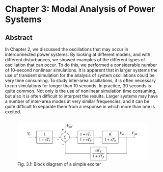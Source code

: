 # Chapter 3: Modal Analysis of Power Systems
## Abstract
In Chapter 2, we discussed the oscillations that may occur in
interconnected power systems. By looking at different models, and
with different disturbances, we showed examples of the different
types of oscillation that can occur. To do this, we performed a
considerable number of 10-second nonlinear simulations. It is
apparent that in larger systems the use of transient simulation for
the analysis of system oscillations could be very time consuming. To
study inter-area oscillations, it is often necessary to run
simulations for longer than 10 seconds. In practice, 30 seconds is
quite common. Not only is the use of nonlinear simulation time
consuming, but also it is often difficult to interpret the
results. Larger systems may have a number of inter-area modes at very
similar frequencies, and it can be quite difficult to separate them
from a response in which more than one is excited.

<div style="display: flex; justify-content: center;" width="100%">
    <figure>
        <img src="figures/fig_3p1.png" alt="Exciter block diagram" width=480px margin="auto" />
        <figcaption>Fig. 3.1: Block diagram of a simple exciter</figcaption>
    </figure>
</div>

[comment]: <> (eof)
